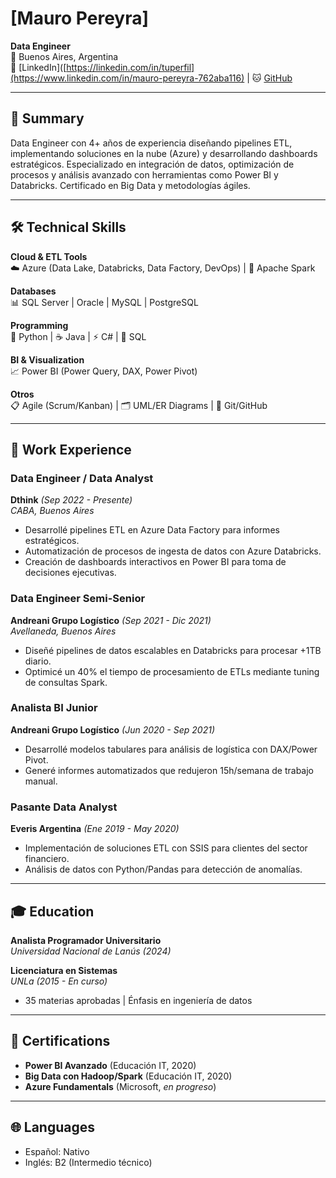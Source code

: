 # [Mauro Pereyra]  
**Data Engineer**  
📍 Buenos Aires, Argentina  
💼 [LinkedIn]([https://linkedin.com/in/tuperfil](https://www.linkedin.com/in/mauro-pereyra-762aba116) | 🐱 [GitHub](https://github.com/MauroLucas)

---

## 🚀 Summary  
Data Engineer con 4+ años de experiencia diseñando pipelines ETL, implementando soluciones en la nube (Azure) y desarrollando dashboards estratégicos. Especializado en integración de datos, optimización de procesos y análisis avanzado con herramientas como Power BI y Databricks. Certificado en Big Data y metodologías ágiles.

---

## 🛠️ Technical Skills  
**Cloud & ETL Tools**  
☁️ Azure (Data Lake, Databricks, Data Factory, DevOps) | 🔄 Apache Spark  

**Databases**  
📊 SQL Server | Oracle | MySQL | PostgreSQL  

**Programming**  
🐍 Python | ☕ Java | ⚡ C# | 📜 SQL  

**BI & Visualization**  
📈 Power BI (Power Query, DAX, Power Pivot)  

**Otros**  
📋 Agile (Scrum/Kanban) | 🗂️ UML/ER Diagrams | 🐧 Git/GitHub  

---

## 💼 Work Experience  

### **Data Engineer / Data Analyst**  
**Dthink** *(Sep 2022 - Presente)*  
_CABA, Buenos Aires_  
- Desarrollé pipelines ETL en Azure Data Factory para informes estratégicos.  
- Automatización de procesos de ingesta de datos con Azure Databricks.  
- Creación de dashboards interactivos en Power BI para toma de decisiones ejecutivas.  

### **Data Engineer Semi-Senior**  
**Andreani Grupo Logístico** *(Sep 2021 - Dic 2021)*  
_Avellaneda, Buenos Aires_  
- Diseñé pipelines de datos escalables en Databricks para procesar +1TB diario.  
- Optimicé un 40% el tiempo de procesamiento de ETLs mediante tuning de consultas Spark.  

### **Analista BI Junior**  
**Andreani Grupo Logístico** *(Jun 2020 - Sep 2021)*  
- Desarrollé modelos tabulares para análisis de logística con DAX/Power Pivot.  
- Generé informes automatizados que redujeron 15h/semana de trabajo manual.  

### **Pasante Data Analyst**  
**Everis Argentina** *(Ene 2019 - May 2020)*  
- Implementación de soluciones ETL con SSIS para clientes del sector financiero.  
- Análisis de datos con Python/Pandas para detección de anomalías.  

---

## 🎓 Education  
**Analista Programador Universitario**  
*Universidad Nacional de Lanús (2024)*  

**Licenciatura en Sistemas**  
*UNLa (2015 - En curso)*  
- 35 materias aprobadas | Énfasis en ingeniería de datos  

---

## 📜 Certifications  
- **Power BI Avanzado** (Educación IT, 2020)  
- **Big Data con Hadoop/Spark** (Educación IT, 2020)  
- **Azure Fundamentals** (Microsoft, *en progreso*)  

---

## 🌐 Languages  
- Español: Nativo  
- Inglés: B2 (Intermedio técnico)  
